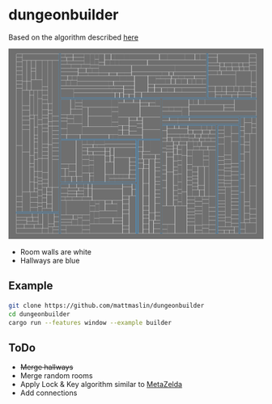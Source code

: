 # dungeonbuilder

Based on the algorithm described [here](http://www.polygonpi.com/?p=1191)

![Screenshot](https://github.com/mattmaslin/dungeonbuilder/blob/master/examples/example.png)
- Room walls are white
- Hallways are blue

## Example

```bash
git clone https://github.com/mattmaslin/dungeonbuilder 
cd dungeonbuilder
cargo run --features window --example builder
```

## ToDo

- ~~Merge hallways~~
- Merge random rooms
- Apply Lock & Key algorithm similar to [MetaZelda](https://github.com/tcoxon/metazelda)
- Add connections
